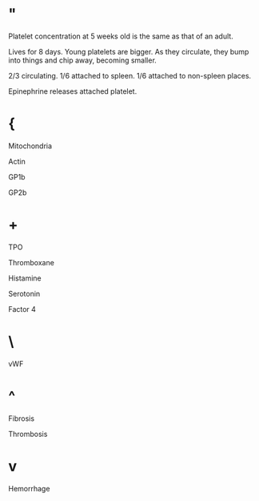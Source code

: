 # "

Platelet concentration at 5 weeks old is the same as that of an adult.

Lives for 8 days.
Young platelets are bigger.
As they circulate, they bump into things and chip away, becoming smaller.

2/3 circulating.
1/6 attached to spleen.
1/6 attached to non-spleen places.

Epinephrine releases attached platelet.

# {

Mitochondria

Actin

GP1b

GP2b

# +

TPO

Thromboxane

Histamine

Serotonin

Factor 4

# \

vWF

# ^

Fibrosis

Thrombosis

# v

Hemorrhage

